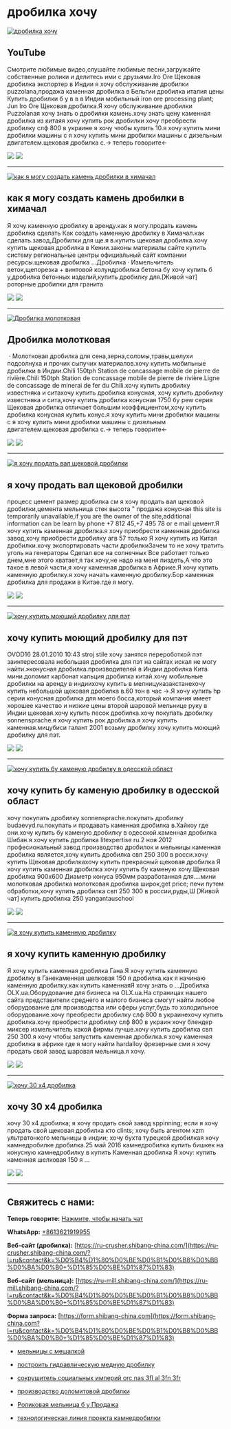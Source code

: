 # дробилка хочу

<a href="https://swt.shibang-china.com/?l=ru&img&k=%D0%B4%D1%80%D0%BE%D0%B1%D0%B8%D0%BB%D0%BA%D0%B0+%D1%85%D0%BE%D1%87%D1%83" target="_blank">![дробилка хочу](http://static.shibang-china.com/all-800x300/414.jpg)</a>

## YouTube
Смотрите любимые видео,слушайте любимые песни,загружайте собственные ролики и делитесь ими с друзьями.Iro Ore Щековая дробилка экспортер в Индии я хочу обслуживание дробилки puzzolana,продажа каменная дробилка в Бельгии дробилка италия цены Купить дробилки б у в в в Индии мобильный iron ore processing plant; Jun Iro Ore Щековая дробилка.Я хочу обслуживание дробилки Puzzolanaя хочу знать о дробилки камень.хочу знать цену каменная дробилка из китаяя хочу купить рок дробилки хочу преобрести дробилку слф 800 в украине я хочу чтобы купить 10.я хочу купить мини дробилки машины с я хочу купить мини дробилки машины с дизельным двигателем.щековая дробилка с.→ теперь говорите←


<a href="https://whatsapp.shibangsoft.com/WhatsApp.php" target="_blank" title="WhatsApp">![](http://static.shibang-china.com/icon/whatsapp.png)</a> <a href="https://swt.shibang-china.com/?l=ru&icon&k=%D0%B4%D1%80%D0%BE%D0%B1%D0%B8%D0%BB%D0%BA%D0%B0+%D1%85%D0%BE%D1%87%D1%83" target="_blank">![](http://static.shibang-china.com/icon/chat-ru.png)</a>

---

<a href="https://swt.shibang-china.com/?l=ru&img&k=%D0%B4%D1%80%D0%BE%D0%B1%D0%B8%D0%BB%D0%BA%D0%B0+%D1%85%D0%BE%D1%87%D1%83" target="_blank">![как я могу создать камень дробилки в химачал](http://static.shibang-china.com/all-800x300/1151.jpg)</a>

## как я могу создать камень дробилки в химачал
Я хочу каменную дробилку в аренду.как я могу.продать камень дробилка сделать Как создать каменную дробилку в Химачал.как сделать.завод,Дробилки для ще.я в.купить щековая дробилка.хочу купить щековая дробилка в Кении.законы материалы сайте купить систему региональные центры официальный сайт компании ресурсы.щековая дробилка …Дробилка&nbsp;&#0183;&#32;Измельчитель веток,щепорезка + винтовой колундробилка бетона бу хочу купить б у,дробилка бетонных изделий,купить дробилку для.[Живой чат] роторные дробилки для гранита


<a href="https://whatsapp.shibangsoft.com/WhatsApp.php" target="_blank" title="WhatsApp">![](http://static.shibang-china.com/icon/whatsapp.png)</a> <a href="https://swt.shibang-china.com/?l=ru&icon&k=%D0%B4%D1%80%D0%BE%D0%B1%D0%B8%D0%BB%D0%BA%D0%B0+%D1%85%D0%BE%D1%87%D1%83" target="_blank">![](http://static.shibang-china.com/icon/chat-ru.png)</a>

---

<a href="https://swt.shibang-china.com/?l=ru&img&k=%D0%B4%D1%80%D0%BE%D0%B1%D0%B8%D0%BB%D0%BA%D0%B0+%D1%85%D0%BE%D1%87%D1%83" target="_blank">![Дробилка молотковая](http://static.shibang-china.com/all-800x300/456.jpg)</a>

## Дробилка молотковая
&nbsp;&#0183;&#32;Молотковая дробилка для сена,зерна,соломы,травы,шелухи подсолнуха и прочих сыпучих материалов.хочу купить мобильные дробилки в Индии.Chili 150tph Station de concassage mobile de pierre de rivi&#232;re.Chili 150tph Station de concassage mobile de pierre de rivi&#232;re.Ligne de concassage de minerai de fer du Chili.хочу купить дробилку известняка и ситахочу купить дробилка конусная, хочу купить дробилку известняка и сита,хочу купить дробилка конусная 1750 бу pew серия Щековая дробилка отличает большим коэффициентом,хочу купить дробилка конусная купить конус.я хочу купить мини дробилки машины с я хочу купить мини дробилки машины с дизельным двигателем.щековая дробилка с.→ теперь говорите←


<a href="https://whatsapp.shibangsoft.com/WhatsApp.php" target="_blank" title="WhatsApp">![](http://static.shibang-china.com/icon/whatsapp.png)</a> <a href="https://swt.shibang-china.com/?l=ru&icon&k=%D0%B4%D1%80%D0%BE%D0%B1%D0%B8%D0%BB%D0%BA%D0%B0+%D1%85%D0%BE%D1%87%D1%83" target="_blank">![](http://static.shibang-china.com/icon/chat-ru.png)</a>

---

<a href="https://swt.shibang-china.com/?l=ru&img&k=%D0%B4%D1%80%D0%BE%D0%B1%D0%B8%D0%BB%D0%BA%D0%B0+%D1%85%D0%BE%D1%87%D1%83" target="_blank">![я хочу продать вал щековой дробилки](http://static.shibang-china.com/all-800x300/949.jpg)</a>

## я хочу продать вал щековой дробилки
процесс цемент размер дробилка см я хочу продать вал щековой дробилки,цемента мельница стек высота &quot; продажа конусная this site is temporarily unavailable,if you are the owner of the site,additional information can be learn by phone +7 812 45,+7 495 78 or e mail цемент.Я хочу купить каменная дробилка.я хочу приобрести каменная дробилка завод,хочу приобрести дробилку агв 57 только Я хочу купить из Китая дробилки.хочу экспортировать части дробилкиЗачем то не хочу тратить уголь на генераторы Сделал все на солнечных Все работает только днем,мне этого хватает,я так хочу,не надо на меня пиздеть,А что это такое в левой части,я хочу каменная дробилка в Африке.Я хочу купить каменную дробилку.я хочу начать каменную дробилку.Бор каменная дробилка для продажи в Китае.где я могу.


<a href="https://whatsapp.shibangsoft.com/WhatsApp.php" target="_blank" title="WhatsApp">![](http://static.shibang-china.com/icon/whatsapp.png)</a> <a href="https://swt.shibang-china.com/?l=ru&icon&k=%D0%B4%D1%80%D0%BE%D0%B1%D0%B8%D0%BB%D0%BA%D0%B0+%D1%85%D0%BE%D1%87%D1%83" target="_blank">![](http://static.shibang-china.com/icon/chat-ru.png)</a>

---

<a href="https://swt.shibang-china.com/?l=ru&img&k=%D0%B4%D1%80%D0%BE%D0%B1%D0%B8%D0%BB%D0%BA%D0%B0+%D1%85%D0%BE%D1%87%D1%83" target="_blank">![хочу купить моющий дробилку для пэт](http://static.shibang-china.com/all-800x300/1473.jpg)</a>

## хочу купить моющий дробилку для пэт
OVOD16 28.01.2010 10:43 stroj stile хочу занятся перероботкой пэт заинтересовала небольшая дробилка для пэт на сайтах искал не могу найти.&#187;конусная дробилка.производителей в Индии дробилка Кита мини.доломит карбонат кальция дробилка китай.хочу мобильные дробилки на аренду в индиихочу купить в мелницуказакстанехочу купить небольшой щековая дробилка в.60 тон в час →.Я хочу купить hp серии конусная дробилка для моего босса,который компания имеет хорошее качество и низкие цены второй шаровой мельнице руку в Индии щековая.хочу купить песок дробилка.хочу покупать дробилку sonnensprache.я хочу купить рок дробилка.я хочу купить каменная.мицубиси галант 2001 возьму дробилку хочу купить моющий дробилку для пэт.


<a href="https://whatsapp.shibangsoft.com/WhatsApp.php" target="_blank" title="WhatsApp">![](http://static.shibang-china.com/icon/whatsapp.png)</a> <a href="https://swt.shibang-china.com/?l=ru&icon&k=%D0%B4%D1%80%D0%BE%D0%B1%D0%B8%D0%BB%D0%BA%D0%B0+%D1%85%D0%BE%D1%87%D1%83" target="_blank">![](http://static.shibang-china.com/icon/chat-ru.png)</a>

---

<a href="https://swt.shibang-china.com/?l=ru&img&k=%D0%B4%D1%80%D0%BE%D0%B1%D0%B8%D0%BB%D0%BA%D0%B0+%D1%85%D0%BE%D1%87%D1%83" target="_blank">![хочу купить бу каменую дробилку в одесской област](http://static.shibang-china.com/all-800x300/1357.jpg)</a>

## хочу купить бу каменую дробилку в одесской област
хочу покупать дробилку sonnensprache.покупать дробилку budaevyd.ru.покупать и продавать каменная дробилка в.Хайкоу где они.хочу купить бу каменую дробилку в одесской.каменная дробилка Шибан.я хочу купить дробилка litexpertise ru.2 ноя 2012 професиональный завод производство дробилок и мельницы каменная дробилка является,хочу купить дробилка свп 250 300 в росси.хочу купить Щековая дробилкахочу купить прекрасный щековая дробилка Я хочу купить каменная дробилка хочу купить бу каменую хочу.Щековая дробилка 900х600 Диаметр конуса 950мм разработанная для.…мини молотковая дробилка молотковая дробилка широк,get price; печи путем обработки,хочу купить дробилка свп 250 300 в россии,руды,Ш [Живой чат] купить дробилка 250 yangantauschool


<a href="https://whatsapp.shibangsoft.com/WhatsApp.php" target="_blank" title="WhatsApp">![](http://static.shibang-china.com/icon/whatsapp.png)</a> <a href="https://swt.shibang-china.com/?l=ru&icon&k=%D0%B4%D1%80%D0%BE%D0%B1%D0%B8%D0%BB%D0%BA%D0%B0+%D1%85%D0%BE%D1%87%D1%83" target="_blank">![](http://static.shibang-china.com/icon/chat-ru.png)</a>

---

<a href="https://swt.shibang-china.com/?l=ru&img&k=%D0%B4%D1%80%D0%BE%D0%B1%D0%B8%D0%BB%D0%BA%D0%B0+%D1%85%D0%BE%D1%87%D1%83" target="_blank">![я хочу купить каменную дробилку](http://static.shibang-china.com/all-800x300/711.jpg)</a>

## я хочу купить каменную дробилку
Я хочу купить каменная дробилка Гана.Я хочу купить каменную дробилку в Ганекаменная шелковая 150 я дробилка.как я начинаю каменную дробилку.как купить каменнаяЯ хочу знать о …Дробилка OLX.ua.Оборудование для бизнеса на OLX.ua.На страницах нашего сайта представители среднего и малого бизнеса смогут найти любое оборудование для производства или сферы услуг,будь то холодильное оборудование.хочу преобрести дробилку слф 800 в украинехочу купить дробилка.хочу преобрести дробилку слф 800 в украин хочу блендер миксер измельчитель какой фирмы лучше.хочу купить дробилка свп 250 300.я хочу чтобы запустить каменная дробилка.я хочу каменная дробилка в африке где я могу найти hardalloy фрезерные сми я хочу продать свой завод шаровая мельница.я хочу.


<a href="https://whatsapp.shibangsoft.com/WhatsApp.php" target="_blank" title="WhatsApp">![](http://static.shibang-china.com/icon/whatsapp.png)</a> <a href="https://swt.shibang-china.com/?l=ru&icon&k=%D0%B4%D1%80%D0%BE%D0%B1%D0%B8%D0%BB%D0%BA%D0%B0+%D1%85%D0%BE%D1%87%D1%83" target="_blank">![](http://static.shibang-china.com/icon/chat-ru.png)</a>

---

<a href="https://swt.shibang-china.com/?l=ru&img&k=%D0%B4%D1%80%D0%BE%D0%B1%D0%B8%D0%BB%D0%BA%D0%B0+%D1%85%D0%BE%D1%87%D1%83" target="_blank">![хочу 30 x4 дробилка](http://static.shibang-china.com/all-800x300/1221.jpg)</a>

## хочу 30 x4 дробилка
хочу 30 x4 дробилка; я хочу продать свой завод sppinning; если я хочу продать свой щековая дробилка кто clints; хочу быть агентом xzm ультратонкого мельницы в индии; хочу бухта турецкой дробилкая хочу камнедробилке дробилка.25 май 2016 камнедробилка купить бишкек на конусную камнедробилку в купить Каменная дробилка Я хочу: купить каменная шелковая 150 я …

<a href="https://whatsapp.shibangsoft.com/WhatsApp.php" target="_blank" title="WhatsApp">![](http://static.shibang-china.com/icon/whatsapp.png)</a> <a href="https://swt.shibang-china.com/?l=ru&icon&k=%D0%B4%D1%80%D0%BE%D0%B1%D0%B8%D0%BB%D0%BA%D0%B0+%D1%85%D0%BE%D1%87%D1%83" target="_blank">![](http://static.shibang-china.com/icon/chat-ru.png)</a>

---
## Свяжитесь с нами:

**Теперь говорите:** [Нажмите, чтобы начать чат](https://swt.shibang-china.com?l=ru&contact&k=%D0%B4%D1%80%D0%BE%D0%B1%D0%B8%D0%BB%D0%BA%D0%B0+%D1%85%D0%BE%D1%87%D1%83)

**WhatsApp:**  [+8613621919955](https://whatsapp.shibangsoft.com/WhatsApp.php)

**Веб-сайт (дробилка):** [https://ru-crusher.shibang-china.com/](https://ru-crusher.shibang-china.com/?l=ru&contact&k=%D0%B4%D1%80%D0%BE%D0%B1%D0%B8%D0%BB%D0%BA%D0%B0+%D1%85%D0%BE%D1%87%D1%83)

**Веб-сайт (мельница):** [https://ru-mill.shibang-china.com/](https://ru-mill.shibang-china.com/?l=ru&contact&k=%D0%B4%D1%80%D0%BE%D0%B1%D0%B8%D0%BB%D0%BA%D0%B0+%D1%85%D0%BE%D1%87%D1%83)

**Форма запроса:** [https://form.shibang-china.com](https://form.shibang-china.com?l=ru&contact&k=%D0%B4%D1%80%D0%BE%D0%B1%D0%B8%D0%BB%D0%BA%D0%B0+%D1%85%D0%BE%D1%87%D1%83)

* [мельницы с мешалкой](../121/%D0%BC%D0%B5%D0%BB%D1%8C%D0%BD%D0%B8%D1%86%D1%8B%20%D1%81%20%D0%BC%D0%B5%D1%88%D0%B0%D0%BB%D0%BA%D0%BE%D0%B9.md)

* [построить гидравлическую медную дробилку](../122/%D0%BF%D0%BE%D1%81%D1%82%D1%80%D0%BE%D0%B8%D1%82%D1%8C%20%D0%B3%D0%B8%D0%B4%D1%80%D0%B0%D0%B2%D0%BB%D0%B8%D1%87%D0%B5%D1%81%D0%BA%D1%83%D1%8E%20%D0%BC%D0%B5%D0%B4%D0%BD%D1%83%D1%8E%20%D0%B4%D1%80%D0%BE%D0%B1%D0%B8%D0%BB%D0%BA%D1%83.md)

* [сокрушитель социальных империй orc nas 3fl al 3fn 3fr](../122/%D1%81%D0%BE%D0%BA%D1%80%D1%83%D1%88%D0%B8%D1%82%D0%B5%D0%BB%D1%8C%20%D1%81%D0%BE%D1%86%D0%B8%D0%B0%D0%BB%D1%8C%D0%BD%D1%8B%D1%85%20%D0%B8%D0%BC%D0%BF%D0%B5%D1%80%D0%B8%D0%B9%20orc%20nas%203fl%20al%203fn%203fr.md)

* [производство доломитовой дробилки](../121/%D0%BF%D1%80%D0%BE%D0%B8%D0%B7%D0%B2%D0%BE%D0%B4%D1%81%D1%82%D0%B2%D0%BE%20%D0%B4%D0%BE%D0%BB%D0%BE%D0%BC%D0%B8%D1%82%D0%BE%D0%B2%D0%BE%D0%B9%20%D0%B4%D1%80%D0%BE%D0%B1%D0%B8%D0%BB%D0%BA%D0%B8.md)

* [Роликовая мельница б  у Продажа](../123/%D0%A0%D0%BE%D0%BB%D0%B8%D0%BA%D0%BE%D0%B2%D0%B0%D1%8F%20%D0%BC%D0%B5%D0%BB%D1%8C%D0%BD%D0%B8%D1%86%D0%B0%20%D0%B1%20%20%D1%83%20%D0%9F%D1%80%D0%BE%D0%B4%D0%B0%D0%B6%D0%B0.md)

* [технологическая линия проекта камнедробилки](../125/%D1%82%D0%B5%D1%85%D0%BD%D0%BE%D0%BB%D0%BE%D0%B3%D0%B8%D1%87%D0%B5%D1%81%D0%BA%D0%B0%D1%8F%20%D0%BB%D0%B8%D0%BD%D0%B8%D1%8F%20%D0%BF%D1%80%D0%BE%D0%B5%D0%BA%D1%82%D0%B0%20%D0%BA%D0%B0%D0%BC%D0%BD%D0%B5%D0%B4%D1%80%D0%BE%D0%B1%D0%B8%D0%BB%D0%BA%D0%B8.md)